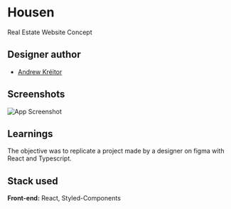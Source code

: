 # Housen

Real Estate Website Concept

## Designer author
- [Andrew Kréitor](https://dribbble.com/kreitor)

## Screenshots

![App Screenshot](https://via.placeholder.com/468x300?text=App+Screenshot+Here)


## Learnings
The objective was to replicate a project made by a designer on figma with React and Typescript.


## Stack used

**Front-end:** React, Styled-Components